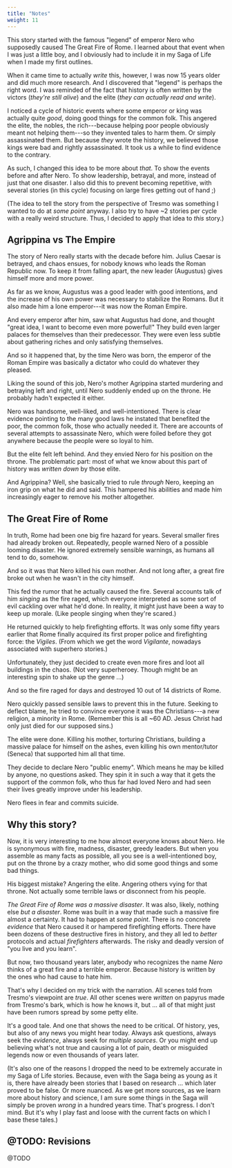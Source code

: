 ```yaml
---
title: "Notes"
weight: 11
---
```

This story started with the famous "legend" of emperor Nero who supposedly caused The Great Fire of Rome. I learned about that event when I was just a little boy, and I obviously had to include it in my Saga of Life when I made my first outlines.

When it came time to actually _write_ this, however, I was now 15 years older and did much more research. And I discovered that "legend" is perhaps the right word. I was reminded of the fact that history is often written by the victors (_they're still alive_) and the elite (_they can actually read and write_). 

I noticed a cycle of historic events where some emperor or king was actually quite _good_, doing good things for the common folk. This angered the elite, the nobles, the rich---because helping poor people obviously meant not helping them---so they invented tales to harm them. Or simply assassinated them. But because _they_ wrote the history, we believed those kings were bad and rightly assassinated. It took us a while to find evidence to the contrary.

As such, I changed this idea to be more about _that_. To show the events before and after Nero. To show leadership, betrayal, and more, instead of just that one disaster. I also did this to prevent becoming repetitive, with several stories (in this cycle) focusing on large fires getting out of hand ;)

(The idea to tell the story from the perspective of Tresmo was something I wanted to do at _some point_ anyway. I also try to have ~2 stories per cycle with a really weird structure. Thus, I decided to apply that idea to _this_ story.)

## Agrippina vs The Empire
The story of Nero really starts with the decade before him. Julius Caesar is betrayed, and chaos ensues, for nobody knows who leads the Roman Republic now. To keep it from falling apart, the new leader (Augustus) gives himself more and more power.

As far as we know, Augustus was a good leader with good intentions, and the increase of his own power was necessary to stabilize the Romans. But it also made him a lone emperor---it was now the Roman Empire. 

And every emperor after him, saw what Augustus had done, and thought "great idea, I want to become even more powerful!" They build even larger palaces for themselves than their predecessor. They were even less subtle about gathering riches and only satisfying themselves.

And so it happened that, by the time Nero was born, the emperor of the Roman Empire was basically a dictator who could do whatever they pleased.

Liking the sound of this job, Nero's mother Agrippina started murdering and betraying left and right, until Nero suddenly ended up on the throne. He probably hadn't expected it either.

Nero was handsome, well-liked, and well-intentioned. There is clear evidence pointing to the many good laws he instated that benefited the poor, the common folk, those who actually needed it. There are accounts of several attempts to assassinate Nero, which were foiled before they got anywhere because the people were so loyal to him.

But the elite felt left behind. And they envied Nero for his position on the throne. The problematic part: most of what we know about this part of history was _written down_ by those elite.

And Agrippina? Well, she basically tried to rule _through_ Nero, keeping an iron grip on what he did and said. This hampered his abilities and made him increasingly eager to remove his mother altogether.

## The Great Fire of Rome
In truth, Rome had been one big fire hazard for years. Several smaller fires had already broken out. Repeatedly, people warned Nero of a possible looming disaster. He ignored extremely sensible warnings, as humans all tend to do, somehow.

And so it was that Nero killed his own mother. And not long after, a great fire broke out when he wasn't in the city himself.

This fed the rumor that he actually caused the fire. Several accounts talk of him _singing_ as the fire raged, which everyone interpreted as some sort of evil cackling over what he'd done. In reality, it might just have been a way to keep up morale. (Like people singing when they're scared.)

He returned quickly to help firefighting efforts. It was only some fifty years earlier that Rome finally acquired its first proper police and firefighting force: the _Vigiles_. (From which we get the word _Vigilante_, nowadays associated with superhero stories.) 

Unfortunately, they just decided to create even more fires and loot all buildings in the chaos. (Not very superheroey. Though might be an interesting spin to shake up the genre ...)

And so the fire raged for days and destroyed 10 out of 14 districts of Rome.

Nero quickly passed sensible laws to prevent this in the future. Seeking to deflect blame, he tried to convince everyone it was the Christians---a new religion, a minority in Rome. (Remember this is all ~60 AD. Jesus Christ had only just died for our supposed sins.)

The elite were done. Killing his mother, torturing Christians, building a massive palace for himself on the ashes, even killing his own mentor/tutor (Seneca) that supported him all that time.

They decide to declare Nero "public enemy". Which means he may be killed by anyone, no questions asked. They spin it in such a way that it gets the support of the common folk, who thus far had loved Nero and had seen their lives greatly improve under his leadership.

Nero flees in fear and commits suicide.

## Why this story?
Now, it is very interesting to me how almost everyone knows about Nero. He is synonymous with fire, madness, disaster, greedy leaders. But when you assemble as many facts as possible, all you see is a well-intentioned boy, put on the throne by a crazy mother, who did some good things and some bad things. 

His biggest mistake? Angering the elite. Angering others vying for that throne. Not actually some terrible laws or disconnect from his people.

_The Great Fire of Rome was a massive disaster_. It was also, likely, nothing else _but a disaster_. Rome was built in a way that made such a massive fire almost a certainty. It had to happen at _some point_. There is no concrete _evidence_ that Nero caused it or hampered firefighting efforts. There have been dozens of these destructive fires in history, and they all led to _better_ protocols and actual _firefighters_ afterwards. The risky and deadly version of "you live and you learn".

But now, two thousand years later, anybody who recognizes the name _Nero_ thinks of a great fire and a terrible emperor. Because history is written by the ones who had cause to hate him.

That's why I decided on my trick with the narration. All scenes told from Tresmo's viewpoint are _true_. All other scenes were _written_ on papyrus made from Tresmo's bark, which is how he knows it, but ... all of that might just have been rumors spread by some petty elite.

It's a good tale. And one that shows the need to be critical. Of history, yes, but also of any news you might hear today. Always ask questions, always seek the _evidence_, always seek for _multiple sources_. Or you might end up believing what's not true and causing a lot of pain, death or misguided legends now or even thousands of years later.

(It's also one of the reasons I dropped the need to be extremely accurate in my Saga of Life stories. Because, even with the Saga being as young as it is, there have already been stories that I based on research ... which later proved to be false. Or more nuanced. As we get more sources, as we learn more about history and science, I am sure some things in the Saga will simply be proven _wrong_ in a hundred years time. That's progress. I don't mind. But it's why I play fast and loose with the current facts on which I base these tales.)



## @TODO: Revisions
@TODO